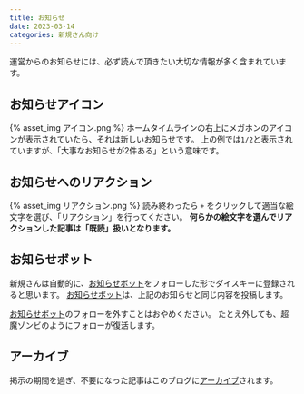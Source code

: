 ```yaml
---
title: お知らせ
date: 2023-03-14
categories: 新規さん向け
---
```


運営からのお知らせには、必ず読んで頂きたい大切な情報が多く含まれています。

## お知らせアイコン

{% asset_img アイコン.png %}
ホームタイムラインの右上にメガホンのアイコンが表示されていたら、それは新しいお知らせです。
上の例では`1/2`と表示されていますが、「大事なお知らせが2件ある」という意味です。

## お知らせへのリアクション

{% asset_img リアクション.png %}
読み終わったら `+` をクリックして適当な絵文字を選び、「リアクション」を行ってください。
__何らかの絵文字を選んでリアクションした記事は「既読」扱いとなります。__

## お知らせボット

新規さんは自動的に、[お知らせボット](/articles/お知らせボット)をフォローした形でダイスキーに登録されると思います。
[お知らせボット](/articles/お知らせボット)は、上記のお知らせと同じ内容を投稿します。

[お知らせボット](/articles/お知らせボット)のフォローを外すことはおやめください。
たとえ外しても、超魔ゾンビのようにフォローが復活します。

## アーカイブ

掲示の期間を過ぎ、不要になった記事はこのブログに[アーカイブ](/categories/お知らせ)されます。
